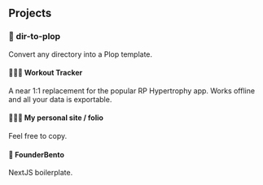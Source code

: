 ## Projects

### 🧰 dir-to-plop
  
Convert any directory into a Plop template.
  
#### 🏋🏻‍♂️ Workout Tracker

A near 1:1 replacement for the popular RP Hypertrophy app. Works offline and all your data is exportable. 

#### 👨🏻‍💻 My personal site / folio

Feel free to copy.

#### 🍱 FounderBento

NextJS boilerplate.
